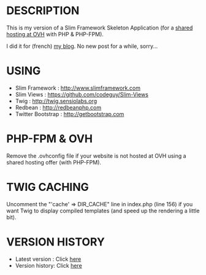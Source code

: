 DESCRIPTION
=============
This is my version of a Slim Framework Skeleton Application (for a [shared hosting at OVH](http://www.ovh.com/fr/hebergement-web/) with PHP & PHP-FPM).

I did it for (french) [my blog](http://poinsot.info/). No new post for a while, sorry...


USING
=============
 * Slim Framework : http://www.slimframework.com
 * Slim Views : https://github.com/codeguy/Slim-Views
 * Twig : http://twig.sensiolabs.org
 * Redbean : http://redbeanphp.com
 * Twitter Bootstrap : http://getbootstrap.com


PHP-FPM & OVH
=============
Remove the .ovhconfig file if your website is not hosted at OVH using a shared hosting offer (with PHP-FPM).


TWIG CACHING
=============
Uncomment the "'cache' => DIR_CACHE" line in index.php (line 156) if you want Twig to display compiled templates (and speed up the rendering a little bit).


VERSION HISTORY
=============
 * Latest version : Click [here](https://github.com/bpoinsot/slim-skeleton/releases/latest)
 * Version history: Click [here](https://github.com/bpoinsot/slim-skeleton/releases)


